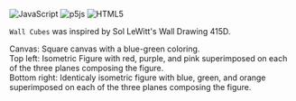 ![JavaScript](https://img.shields.io/badge/javascript-%23323330.svg?style=for-the-badge&logo=javascript&logoColor=%23F7DF1E)
![p5js](https://img.shields.io/badge/p5.js-ED225D?style=for-the-badge&logo=p5.js&logoColor=FFFFFF)
![HTML5](https://img.shields.io/badge/html5-%23E34F26.svg?style=for-the-badge&logo=html5&logoColor=white)

`Wall Cubes` was inspired by Sol LeWitt's Wall Drawing 415D. 

Canvas: Square canvas with a blue-green coloring. 
<br />
Top left: Isometric Figure with red, purple, and pink superimposed on each of the three planes composing the figure.
<br />
Bottom right: Identicaly isometric figure with blue, green, and orange superimposed on each of the three planes composing the figure.
